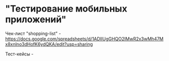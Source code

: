 # "Тестирование мобильных приложений"
Чек-лист "shopping-list" - https://docs.google.com/spreadsheets/d/1ADIlUgGHQO2IMwR2x3wMh47Mx8xnlno3dHofK6ydQKA/edit?usp=sharing

Тест-кейсы - 
